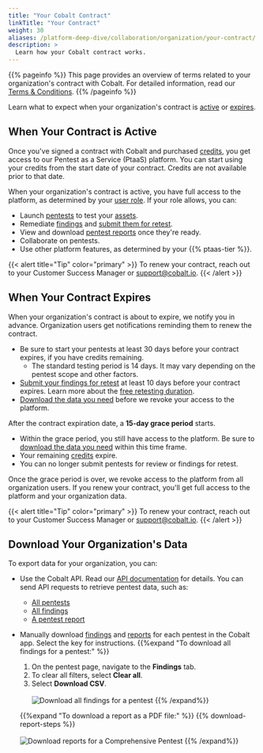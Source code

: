```yaml
---
title: "Your Cobalt Contract"
linkTitle: "Your Contract"
weight: 30
aliases: /platform-deep-dive/collaboration/organization/your-contract/
description: >
  Learn how your Cobalt contract works.
---
```


{{% pageinfo %}}
This page provides an overview of terms related to your organization's contract with Cobalt. For detailed information, read our [Terms & Conditions](https://www.cobalt.io/terms).
{{% /pageinfo %}}

Learn what to expect when your organization's contract is [active](#when-your-contract-is-active) or [expires](#when-your-contract-expires).

## When Your Contract is Active

Once you've signed a contract with Cobalt and purchased [credits](/platform-deep-dive/credits/), you get access to our Pentest as a Service (PtaaS) platform. You can start using your credits from the start date of your contract. Credits are not available prior to that date.

When your organization's contract is active, you have full access to the platform, as determined by your [user role](/platform-deep-dive/collaboration/user-roles/). If your role allows, you can:

- Launch [pentests](/platform-deep-dive/pentests/) to test your [assets](/platform-deep-dive/assets/).
- Remediate [findings](/platform-deep-dive/pentests/findings/) and [submit them for retest](/platform-deep-dive/pentests/findings/remediate-findings/#submit-a-finding-for-retest).
- View and download [pentest reports](/platform-deep-dive/pentests/reports/) once they're ready.
- Collaborate on pentests.
- Use other platform features, as determined by your {{% ptaas-tier %}}.

{{< alert title="Tip" color="primary" >}}
To renew your contract, reach out to your Customer Success Manager or support@cobalt.io.
{{< /alert >}}

## When Your Contract Expires

When your organization's contract is about to expire, we notify you in advance. Organization users get notifications reminding them to renew the contract.

- Be sure to start your pentests at least 30 days before your contract expires, if you have credits remaining.
  - The standard testing period is 14 days. It may vary depending on the pentest scope and other factors.
- [Submit your findings for retest](/platform-deep-dive/pentests/findings/remediate-findings/#submit-a-finding-for-retest) at least 10 days before your contract expires. Learn more about the [free retesting duration](/platform-deep-dive/pentests/findings/remediate-findings/#free-retesting-duration).
- [Download the data you need](#download-your-organizations-pentest-data) before we revoke your access to the platform.

After the contract expiration date, a **15-day grace period** starts.

- Within the grace period, you still have access to the platform. Be sure to [download the data you need](#download-your-organizations-pentest-data) within this time frame.
- Your remaining [credits](/platform-deep-dive/credits/) expire.
- You can no longer submit pentests for review or findings for retest.

Once the grace period is over, we revoke access to the platform from all organization users. If you renew your contract, you'll get full access to the platform and your organization data.

{{< alert title="Tip" color="primary" >}}
To renew your contract, reach out to your Customer Success Manager or support@cobalt.io.
{{< /alert >}}

## Download Your Organization's Data

To export data for your organization, you can:

- Use the Cobalt API. Read our [API documentation](/cobalt-api/documentation/v2) for details. You can send API requests to retrieve pentest data, such as:
  - [All pentests](/cobalt-api/documentation/v2/#get-all-pentests)
  - [All findings](/cobalt-api/documentation/v2/#get-all-findings)
  - [A pentest report](/cobalt-api/documentation/v2/#get-a-pentest-report)
- Manually download [findings](/platform-deep-dive/pentests/findings/) and [reports](/platform-deep-dive/pentests/reports/) for each pentest in the Cobalt app. Select the <i style="font-size:x-large; color: #0047AB" class="fas fa-chevron-right"></i> key for instructions.
   {{%expand "To download all findings for a pentest:" %}}
   1. On the pentest page, navigate to the **Findings** tab.
   1. To clear all filters, select **Clear all**.
   1. Select **Download CSV**.<br><br>
   ![Download all findings for a pentest](/deepdive/download-findings.png "Download all findings for a pentest")
   {{% /expand%}}

   {{%expand "To download a report as a PDF file:" %}}
   {{% download-report-steps %}}<br><br>
   ![Download reports for a Comprehensive Pentest](/deepdive/download-report.png "Download reports for a Comprehensive Pentest")
   {{% /expand%}}
